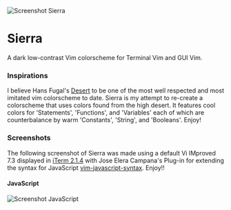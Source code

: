 ![Screenshot Sierra](https://cloud.githubusercontent.com/assets/11221489/12971205/373c768e-d04d-11e5-8837-cf7a3c4d9e5a.png)

# Sierra #

A dark low-contrast Vim colorscheme for Terminal Vim and GUI Vim. 

### Inspirations ###

I believe Hans Fugal's [Desert](http://www.vim.org/scripts/script.php?script_id=105) to be one of the most well respected and most imitated vim colorscheme to date. Sierra is my attempt to re-create a colorscheme that uses colors found from the high desert. It features cool colors for 'Statements', 'Functions', and 'Variables' each of which are counterbalance by warm 'Constants', 'String', and 'Booleans'. Enjoy!

### Screenshots ###

The following screenshot of Sierra was made using a default Vi IMproved 7.3 displayed in [iTerm 2.1.4](https://www.iterm2.com) with Jose Elera Campana's Plug-in for extending the syntax for JavaScript [vim-javascript-syntax](https://github.com/jelera/vim-javascript-syntax). Enjoy!!


#### JavaScript ####
![Screenshot JavaScript]()
